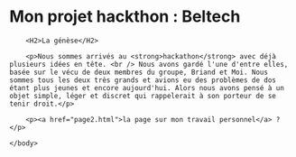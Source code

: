 <!DOCTYPE html>
<html>
	<head>
		<meta charset="UTF-8" />
		<title>Mon projet Hackathon : Beltech</title>
	</head>
	<body>
		<h1>Mon projet hackthon : Beltech</h1>

		<H2>La génèse</H2>

		<p>Nous sommes arrivés au <strong>hackathon</strong> avec déjà plusieurs idées en tête. <br /> Nous avons gardé l'une d'entre elles, basée sur le vécu de deux membres du groupe, Briand et Moi. Nous sommes tous les deux très grands et avions eu des problèmes de dos étant plus jeunes et encore aujourd'hui. Alors nous avons pensé à un objet simple, léger et discret qui rappelerait à son porteur de se tenir droit.</p>

		<p><a href="page2.html">la page sur mon travail personnel</a> ?</p>

	</body>
</html>
